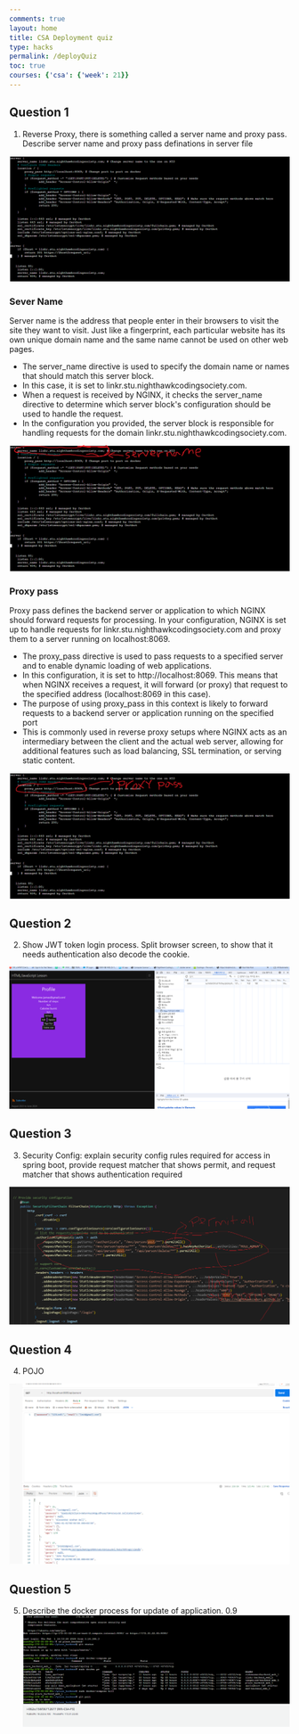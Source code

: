 ```yaml
---
comments: true
layout: home
title: CSA Deployment quiz 
type: hacks
permalink: /deployQuiz
toc: true
courses: {'csa': {'week': 21}}
---
```

## Question 1 

1. Reverse Proxy, there is something called a server name and proxy pass. Describe server name and proxy pass definations in server file

![img](./images/question1.png)

### Sever Name
Server name is the address that people enter in their browsers to visit the site they want to visit. Just like a fingerprint, each particular website has its own unique domain name and the same name cannot be used on other web pages.

- The server_name directive is used to specify the domain name or names that should match this server block. 
- In this case, it is set to linkr.stu.nighthawkcodingsociety.com.
- When a request is received by NGINX, it checks the server_name directive to determine which server block's configuration should be used to handle the request.
- In the configuration you provided, the server block is responsible for handling requests for the domain linkr.stu.nighthawkcodingsociety.com.

![img](./images/servername.png)

### Proxy pass

Proxy pass defines the backend server or application to which NGINX should forward requests for processing. In your configuration, NGINX is set up to handle requests for linkr.stu.nighthawkcodingsociety.com and proxy them to a server running on localhost:8069.

- The proxy_pass directive is used to pass requests to a specified server and to enable dynamic loading of web applications.
- In this configuration, it is set to http://localhost:8069. This means that when NGINX receives a request, it will forward (or proxy) that request to the specified address (localhost:8069 in this case).
- The purpose of using proxy_pass in this context is likely to forward requests to a backend server or application running on the specified port 
- This is commonly used in reverse proxy setups where NGINX acts as an intermediary between the client and the actual web server, allowing for additional features such as load balancing, SSL termination, or serving static content.

![img](./images/proxypass.png)



## Question 2
2. Show JWT token login process. Split browser screen, to show that it needs authentication also decode the cookie.


![img](./images/cookie1.png)

## Question 3
3. Security Config: explain security config rules required for access in spring boot, provide request matcher that shows permit, and request matcher that shows authentication required

![img](./images/security.png)


## Question 4
4. POJO

![img](./images/pojo.png)
## Question 5
5. Describe the docker process for update of application. 0.9
![img](./images/pull.png)



